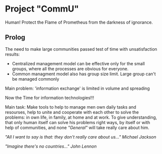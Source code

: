 # Project "CommU"
Human!
       Protect the Flame of Prometheus from the darkness of ignorance.

## Prolog
The need to make large communities passed test of time with unsatisfaction results:

- Centralized management model can be effective only for the small groups, where all the processes are obvious for everyone.
- Common managment model also has group size limit. Large group can't be managed commonly
  
Main problem: 'information exchange' is limited in volume and spreading

Now the Time for information technologies!!!

Main task: Make tools to help to manage men own daily tasks and resourses, help to unite and cooperate with each other to solve the problems: in own life, in family, at home and at work.
To give understanding, that only human itself can solve his problems right ways, by itself or with help of communities, and none *"General"* will take really care about him.

*"All I want to say is that: they don't really care about us..."*
*Michael Jackson*

*"Imagine there's no countries..."*
*John Lennon*